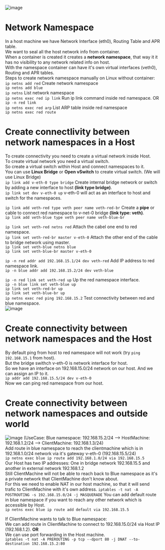 ![image](https://github.com/biswajitsamal59/linux/assets/61880328/cd1b8712-4f73-4d45-920c-40da3f0d4401)

# Network Namespace
In a host machine we have Network Interface (eth0), Routing Table and APR table. <br />
We want to seal all the host network info from container. <br />
When a container is created it creates a **network namespace**, that way it it has no visibility to any network related info on host. <br />
With the namespace container can have it's own virtual interfaces (veth0), Routing and APR tables. <br />
Steps to create network namespace manually on Linux without container: <br />
``` ip netns add red ``` Create network namespace <br />
``` ip netns add blue ``` <br />
``` ip netns ``` List network namespace <br />
``` ip netns exec red ip link ``` Run ip link command inside red namespace. OR <br />
``` ip -n red link ``` <br />
``` ip netns exec red arp ``` List ARP table inside red namespace <br />
``` ip netns exec red route ``` <br />

# Create connectlivity between network namespaces in a Host
To create connectivity you need to create a virtual network inside Host. <br />
To create virtual network you need a virtual switch. <br />
So create a virtual switch within Host and connect namespaces to it. <br />
You can use **Linux Bridge** or **Open vSwitch** to create virtual switch. (We will use Linux Bridge) <br />
``` ip link add v-eth-0 type bridge ```  Create internal bridge network or switch by adding a new interface to host **(link type bridge)**. <br />
``` ip link set dev v-eth-0 up ``` v-eth-0 will act as an interface to host and switch for the namespaces. <br />

``` ip link add veth-red type veth peer name veth-red-br ``` Create a **pipe** or cable to connect red namespace to v-net-0 bridge **(link type: veth)**. <br />
``` ip link add veth-blue type veth peer name veth-blue-br ``` <br />

``` ip link set veth-red netns red ``` Attach the cabel one end to red namespace. <br />
``` ip link set veth-red-br master v-eth-0 ``` Attach the other end of the cable to bridge network using master. <br />
``` ip link set veth-blue netns blue ``` <br />
``` ip link set veth-blue-br master v-eth-0 ``` <br />

``` ip -n red addr add 192.168.15.1/24 dev veth-red ``` Add IP address to red namespace link. <br />
``` ip -n blue addr add 192.168.15.2/24 dev veth-blue ``` <br />

``` ip -n red link set veth-red up ``` Up the red namespace interface. <br />
``` ip -n blue link set veth-blue up ``` <br />
``` ip link set veth-red-br up ``` <br />
``` ip link set veth-blue-br up ``` <br />
``` ip netns exec red ping 192.168.15.2 ``` Test connectivity between red and blue namespace. <br />
![image](https://github.com/biswajitsamal59/linux/assets/61880328/e0447766-a6af-4be5-b365-479effbcc598)

# Create connectivity between network namespaces and the Host
By default ping from host to red namespace will not work (try ``` ping 192.168.15.1 ``` from host). <br />
But the bridge swithch v-eth-0 is network interface for host. <br />
So we have an interface on 192.168.15.0/24 network on our host. And we can assign an IP to it. <br />
``` ip addr add 192.168.15.5/24 dev v-eth-0 ``` <br />
Now we can ping red namespace from our host. <br />

# Create connectivity between network namespaces and outside world
![image](https://github.com/biswajitsamal59/linux/assets/61880328/75a6e57c-c442-4a6e-b077-e9ae9b21c279)
(UseCase: Blue namespace: 192.168.15.2/24 --> HostMachine: 192.168.1.2/24 --> ClientMachine: 192.168.1.3/24) <br />
Add route in blue namespace to reach the clientmachine which is in 192.168.1.0/24 network via it's gateway v-eth-0 (192.168.15.5/24) <br />
``` ip netns exec blue ip route add 192.168.1.0/24 via 192.168.15.5 ``` <br />
Our Host has two IP addresses: One in bridge network 192.168.15.5 and another in external network 192.168.1.2 <br />
Still ClientMachine will not be able to reach back to Blue namespace as it's a private network that ClientMachine don't know about. <br />
For this we need to enable NAT in our host machine, so that it will send trafic to ClientMachine with it's own address. 
``` iptables -t nat -A POSTROUTING -s 192.168.15.0/24 -j MASQUERADE ```
You can add default route in blue namespace if you want to reach any other network which is accessible by Host. <br />
``` ip netns exec blue ip route add default via 192.168.15.5 ``` <br />

If ClientMachine wants to talk to Blue namespace: <br />
We can add route in ClientMachine to connect to 192.168.15.0/24 via Host IP (192.168.1.2). **OR** <br />
We can use port forwarding in the Host machine. <br />
``` iptables -t nat -A PREROUTING -p tcp --dport 80 -j DNAT --to-destination 192.168.15.2:80 ``` <br />

